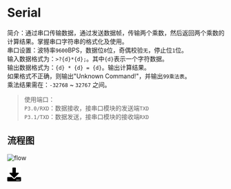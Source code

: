 # Serial
简介：通过串口传输数据，通过发送数据帧，传输两个乘数，然后返回两个乘数的计算结果。掌握串口字符串的格式化及使用。  
串口设置：波特率`9600`BPS，数据位`8`位，奇偶校验`无`，停止位`1`位。  
输入数据格式为：`>?{d}*{d};`。其中`{d}`表示一个字符数据。  
输出数据格式为：`{d} * {d} = {d}`。输出计算结果。  
如果格式不正确，则输出"Unknown Command!"，并输出`99乘法表`。  
乘法结果需在：`-32768` ~ `32767` 之间。

>使用端口：  
`P3.0/RXD`：数据接收，接串口模块的发送端`TXD`  
`P3.1/TXD`：数据发送，接串口模块的接收端`RXD`  

## 流程图
![flow](http://www.plantuml.com/plantuml/png/JOzTIiD058NVPnKQA2IpWsR0FhW65r18IeFjH4oWh_KjfRPM-cD1BGPg8sAJGA749kfcvjxfCXoCM5yk1-vtEETuVltI9oOKNOZwJ8dWKGcudZ7IQJejMoy_yFagXub1JEoDOP1Mg-9zZflfFdnXn6de42nnjiPv0gCL3fznieKW5LaNiWYdAGxYck4tRQuhmZZmSFiXyYK-5L3Sb5wHxIZLJceLYrOifb7wtsVkloPml_XDZaCPtybyZ8i7HkoMfvgELd-GTiRFkTlXHwTkkrtdrh66sm2l4eLoosaSxiz8OieyalbQP7rL6j_2SYuZdkzUV0C0)

[![下载](..\download_logo.png)](https://github.com/daishitong/51demo/releases/download/download/04_Serial.zip)  